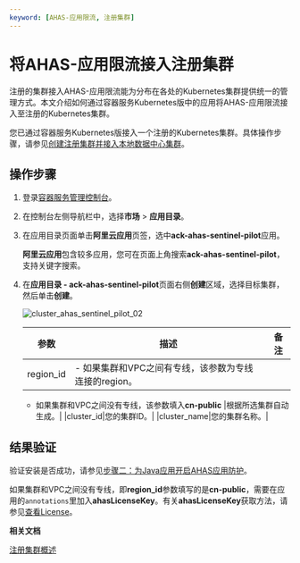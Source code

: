 ```yaml
---
keyword: [AHAS-应用限流, 注册集群]
---
```


# 将AHAS-应用限流接入注册集群

注册的集群接入AHAS-应用限流能为分布在各处的Kubernetes集群提供统一的管理方式。本文介绍如何通过容器服务Kubernetes版中的应用将AHAS-应用限流接入至注册的Kubernetes集群。

您已通过容器服务Kubernetes版接入一个注册的Kubernetes集群。具体操作步骤，请参见[创建注册集群并接入本地数据中心集群](/cn.zh-CN/Kubernetes集群用户指南/多云混合云/混合集群/创建注册集群并接入本地数据中心集群.md)。

## 操作步骤

1.  登录[容器服务管理控制台](https://cs.console.aliyun.com)。

2.  在控制台左侧导航栏中，选择**市场** \> **应用目录**。

3.  在应用目录页面单击**阿里云应用**页签，选中**ack-ahas-sentinel-pilot**应用。

    **阿里云应用**包含较多应用，您可在页面上角搜索**ack-ahas-sentinel-pilot**，支持关键字搜索。

4.  在**应用目录 - ack-ahas-sentinel-pilot**页面右侧**创建**区域，选择目标集群，然后单击**创建**。

    ![cluster_ahas_sentinel_pilot_02](https://static-aliyun-doc.oss-accelerate.aliyuncs.com/assets/img/zh-CN/2306659951/p86637.png)

    |参数|描述|备注|
    |--|--|--|
    |region\_id|    -   如果集群和VPC之间有专线，该参数为专线连接的region。
    -   如果集群和VPC之间没有专线，该参数填入**cn-public**
|根据所选集群自动生成。|
    |cluster\_id|您的集群ID。|
    |cluster\_name|您的集群名称。|


## 结果验证

验证安装是否成功，请参见[步骤二：为Java应用开启AHAS应用防护](/cn.zh-CN/应用防护/接入应用/接入JAVA应用/接入容器服务Kubernetes版应用.md)。

如果集群和VPC之间没有专线，即**region\_id**参数填写的是**cn-public**，需要在应用的`annotations`里加入**ahasLicenseKey**。有关**ahasLicenseKey**获取方法，请参见[查看License](/cn.zh-CN/应用防护/参考信息/查看License.md)。

**相关文档**  


[注册集群概述](/cn.zh-CN/Kubernetes集群用户指南/多云混合云/混合集群/注册集群概述.md)

